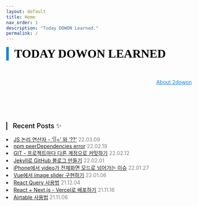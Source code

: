 ```yaml
---
layout: default
title: Home
nav_order: 1
description: "Today DOWON Learned."
permalink: /
---
```


<div style="font-family: 'Gugi', cursive; font-size:32px; font-weight: 800; border-left: 7px solid #0687f0; padding-left:15px !important; color:#000000; margin-bottom: 50px;">TODAY DOWON LEARNED</div>

<div align="right"><a href="{{ '/about' | absolute_url }}" style="color:#0687f0;">About 2dowon</a></div>

<div style="font-size:18px; font-weight: 500; border-left: 3px solid #404040; padding-left:15px !important; color:#000000; margin-top:100px; margin-bottom:15px;">Recent Posts ✨</div>

<li>
    <a href="https://2dowon.github.io/docs/javascript/logical-assignments/">JS 논리 연산자 - ‘||=’ 와 ‘??’</a>
    <span style="color:#808080">22.03.09</span>
</li>
<li>
    <a href="https://2dowon.github.io/docs/etc/npm-peerDependencies-error/">npm peerDependencies error</a>
    <span style="color:#808080">22.02.19</span>
</li>
<li>
    <a href="https://2dowon.github.io/docs/etc/commit-by-different-account/">GIT - 프로젝트마다 다른 계정으로 커밋하기</a>
    <span style="color:#808080">22.02.12</span>
</li>
<li>
    <a href="https://2dowon.github.io/docs/etc/jekyll-blog/">Jekyll로 GitHub 블로그 만들기</a>
    <span style="color:#808080">22.02.01</span>
</li>
<li>
    <a href="https://2dowon.github.io/docs/html/play-video-with-iphone/">iPhone에서 video가 전체화면 모드로 넘어가는 이슈</a>
    <span style="color:#808080">22.01.27</span>
</li>
<li>
    <a href="https://2dowon.github.io/docs/vue/image-slider/">Vue에서 image slider 구현하기</a>
    <span style="color:#808080">22.01.06</span>
</li>
<li>
    <a href="https://2dowon.github.io/docs/react/how-to-use-react-query/">React Query 사용법</a>
    <span style="color:#808080">21.12.04</span>
</li>
<li>
    <a href="https://2dowon.github.io/docs/react/deploy-by-vercel/">React + Next.js - Vercel로 배포하기</a>
    <span style="color:#808080">21.11.16</span>
</li>
<li>
    <a href="https://2dowon.github.io/docs/etc/airtable/">Airtable 사용법</a>
    <span style="color:#808080">21.11.06</span>
</li>
